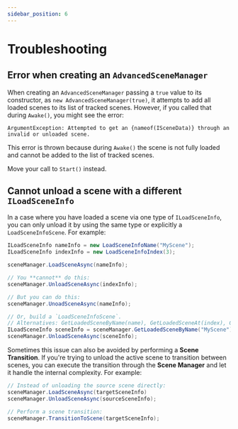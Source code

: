 ```yaml
---
sidebar_position: 6
---
```


# Troubleshooting

## Error when creating an `AdvancedSceneManager`

When creating an `AdvancedSceneManager` passing a `true` value to its constructor, as `new AdvancedSceneManager(true)`, it attempts to add all loaded scenes to its list of tracked scenes.
However, if you called that during `Awake()`, you might see the error:

```
ArgumentException: Attempted to get an {nameof(ISceneData)} through an invalid or unloaded scene.
```

This error is thrown because during `Awake()` the scene is not fully loaded and cannot be added to the list of tracked scenes.


Move your call to `Start()` instead.

## Cannot unload a scene with a different `ILoadSceneInfo`

In a case where you have loaded a scene via one type of `ILoadSceneInfo`, you can only unload it by using the same type or explicitly a `LoadSceneInfoScene`. For example:

```cs
ILoadSceneInfo nameInfo = new LoadSceneInfoName("MyScene");
ILoadSceneInfo indexInfo = new LoadSceneInfoIndex(3);

sceneManager.LoadSceneAsync(nameInfo);

// You **cannot** do this:
sceneManager.UnloadSceneAsync(indexInfo);

// But you can do this:
sceneManager.UnoadSceneAsync(nameInfo);

// Or, build a `LoadSceneInfoScene`.
// Alternatives: GetLoadedSceneByName(name), GetLoadedSceneAt(index), GetLastLoadedScene() or GetActiveScene()
ILoadSceneInfo sceneInfo = sceneManager.GetLoadedSceneByName("MyScene");
sceneManager.UnloadSceneAsync(sceneInfo);
```

Sometimes this issue can also be avoided by performing a **Scene Transition**. If you're trying to unload the active scene to transition between scenes, you can execute the transition through the **Scene Manager** and let it handle the internal complexity. For example:

```cs
// Instead of unloading the source scene directly:
sceneManager.LoadSceneAsync(targetSceneInfo)
sceneManager.UnloadSceneAsync(sourceSceneInfo);

// Perform a scene transition:
sceneManager.TransitionToScene(targetSceneInfo);
```